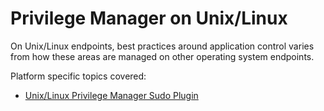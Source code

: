 [title]: # (Unix/Linux)
[tags]: # (functional concepts)
[priority]: # (26)
# Privilege Manager on Unix/Linux

On Unix/Linux endpoints, best practices around application control varies from how these areas are managed on other operating system endpoints.

Platform specific topics covered:

* [Unix/Linux Privilege Manager Sudo Plugin](sudo-plugin.md)